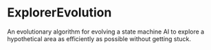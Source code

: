 # ExplorerEvolution
An evolutionary algorithm for evolving a state machine AI to explore a hypothetical area as efficiently as possible without getting stuck.
